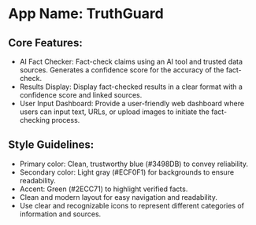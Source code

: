 # **App Name**: TruthGuard

## Core Features:

- AI Fact Checker: Fact-check claims using an AI tool and trusted data sources. Generates a confidence score for the accuracy of the fact-check.
- Results Display: Display fact-checked results in a clear format with a confidence score and linked sources.
- User Input Dashboard: Provide a user-friendly web dashboard where users can input text, URLs, or upload images to initiate the fact-checking process.

## Style Guidelines:

- Primary color: Clean, trustworthy blue (#3498DB) to convey reliability.
- Secondary color: Light gray (#ECF0F1) for backgrounds to ensure readability.
- Accent: Green (#2ECC71) to highlight verified facts.
- Clean and modern layout for easy navigation and readability.
- Use clear and recognizable icons to represent different categories of information and sources.